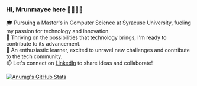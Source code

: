 ### Hi, Mrunmayee here 🙋‍♀️👩‍💻
🎓 Pursuing a Master's in Computer Science at Syracuse University, fueling my passion for technology and innovation.                                                           
🚀 Thriving on the possibilities that technology brings, I'm ready to contribute to its advancement.                                            
🌱 An enthusiastic learner, excited to unravel new challenges and contribute to the tech community.                        
📫 Let's connect on [LinkedIn](https://www.linkedin.com/in/mrunmayee-jakate-2a15711bb/) to share ideas and collaborate! 

[![Anurag's GitHub Stats](https://github-readme-stats.vercel.app/api?username=mrunmayee9601&theme=neon&show_icons=true)](https://github.com/anuraghazra/github-readme-stats)


